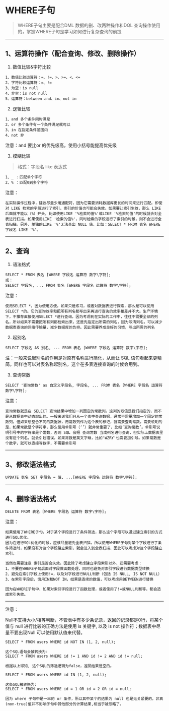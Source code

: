 # WHERE子句
> WHERE子句主要是配合DML 数据的删、改两种操作和DQL 查询操作使用的，掌握WHERE子句是学习如何进行复杂查询的前提
---


## 1、运算符操作（配合查询、修改、删除操作）

1. 数值比较&字符比较
```
1、数值比较运算符：=、!=、>、>=、<、<=
2、字符比较运算符：=、!=
3、为空：is null
4、非空：is not null
5、运算符：between and、in、not in
```

2. 逻辑比较
```
1、and 多个条件同时满足
2、or 多个条件有一个条件满足就可以
3、in 在指定条件范围内
4、not 非
```
注意：and 要比or 的优先级高，使用小括号能提高优先级


3. 模糊比较
> 格式：字段名 like 表达式

```
1、_ ：匹配单个字符
2、% ：匹配0到多个字符
```

注意：
```
在实际操作过程中，建议尽量少用通配符，因为它需要消耗数据库更长的时间来进行匹配。即使对 LIKE 检索的字段进行了索引，索引的价值也可能会失效。如果要让索引生效，那么 LIKE 后面就不能以（%）开头，比如使用LIKE '%检索的值%'或LIKE '%检索的值'的时候就会对全表进行扫描。如果使用LIKE '检索的值%'，同时检索的字段进行了索引的时候，则不会进行全表扫描。另外，单独的LIKE '%'无法查出 NULL 值，比如：SELECT * FROM 表名 WHERE 字段名 LIKE '%'。
```
---


## 2、查询

1. 语法格式
```
SELECT * FROM 表名 [WHERE 字段名 运算符 数字\字符]; 
或：
SELECT 字段名, ... FROM 表名 [WHERE 字段名 运算符 数字\字符];
```

注意：
```
使用SELECT *，因为使用方便。如果只是练习，或者对数据表进行探索，那么是可以使用SELECT *的。它的查询效率和把所有列名都写出来再进行查询的效率相差并不大。生产环境下，不推荐直接使用SELECT *进行查询，因为考虑到在实际的工作中，往往不需要全部的列名，所以如果不需要把所有列都检索出来，还是先指定出所需的列名，因为写清列名，可以减少数据表查询的网络传输量，减少数据库的负担。因此需要养成良好的习惯，写出所需的列名
```

2. 起别名
```
SELECT 字段名 AS 别名, ... FROM 表名 [WHERE 字段名 运算符 数字\字符];
```

注：一般来说起别名的作用是对原有名称进行简化，从而让 SQL 语句看起来更精简。同样也可以对表名称起别名，这个在多表连接查询的时候会用到。

3. 查询常数
```
SELECT '查询常数' as 自定义字段名, 字段名, ... FROM 表名 [WHERE 字段名 运算符 数字\字符];
```

注意：
```
查询常数就是在 SELECT 查询结果中增加一列固定的常数列。这列的取值是我们指定的，而不是从数据表中动态取出的。一般来说我们只从一个表中查询数据，通常不需要增加一个固定的常数列，但如果想整合不同的数据源，用常数列作为这个表的标记，就需要查询常数。需要说明的是，如果常数是个字符串，那么使用单引号（‘’）就非常重要了，比如‘查询常数’。单引号说明引号中的字符串是个常数，否则 SQL 会把 查询常数 当成列名进行查询，但实际上数据表里没有这个列名，就会引起错误。如果常数是英文字母，比如'WZRY'也需要加引号。如果常数是个数字，就可以直接写数字，不需要单引号
```
---


## 3、修改语法格式
```
UPDATE 表名 SET 字段名 = 值, ...[WHERE 字段名 运算符 数字\字符];
```
---


## 4、删除语法格式
```
DELETE FROM 表名 [WHERE 字段名 运算符 数字\字符];
```

注意：
```
如果使用了WHERE子句，对于某个字段进行了条件筛选，那么这个字段可以通过建立索引的方式进行SQL优化。
因为在进行SQL优化的时候，应该尽量避免全表扫描。所以使用WHERE子句对某个字段进行了条件筛选时，如果没有对这个字段建立索引，就会进入到全表扫描，因此可以考虑对这个字段建立索引。

当然也需要注意 索引是否会失效。因此除了考虑建立字段索引以外，还需要考虑：
1、不要在WHERE子句后面对字段做函数处理，同时也避免对索引字段进行数据类型转换
2、避免在索引字段上使用!=，以及对字段进行NULL判断（包括 IS NULL, IS NOT NULL）
3、在索引字段后，慎用IN和NOT IN，如果是连续的数值，可以考虑用BETWEEN进行替换

因为在WHERE子句中，如果对索引字段进行了函数处理，或者使用了!=或NULL判断等，都会造成索引失效。
```
---


注意：

Null不支持大小/相等判断，不管表中有多少条记录，返回的记录都是0行，将某个值与 null 进行比较的正确方法是使用 is 关键字, 以及 is not 操作符；数据表中尽量不要出现Null 可以使用默认值来代替。

```
SELECT * FROM users WHERE id NOT IN (1, 2, null);

这个SQL语句会被转换为: 
SELECT * FROM users WHERE id != 1 AND id != 2 AND id != null;

根据以上得知, 这个SQL的筛选逻辑为false，返回结果是空的。
```
```
SELECT * FROM users WHERE id IN (1, 2, null);

这条SQL被转换为:
SELECT * FROM users WHERE id = 1 OR id = 2 OR id = null;

因为 where 子句中是一串的 or 条件，所以其中某个的结果为 null 也是无关紧要的。非真(non-true)值并不影响子句中其他部分的计算结果,相当于被忽略了。
```
